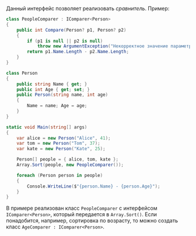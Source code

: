
Данный интерфейс позволяет реализовать *сравнитель*. Пример:

```cs
class PeopleComparer : IComparer<Person>
{
    public int Compare(Person? p1, Person? p2)
    {
        if (p1 is null || p2 is null)
            throw new ArgumentException("Некорректное значение параметра");
        return p1.Name.Length - p2.Name.Length;
    }
}

class Person
{
    public string Name { get; }
    public int Age { get; set; }
    public Person(string name, int age)
    {
        Name = name; Age = age;
    }
}

static void Main(string[] args)
{
    var alice = new Person("Alice", 41);
    var tom = new Person("Tom", 37);
    var kate = new Person("Kate", 25);

    Person[] people = { alice, tom, kate };
    Array.Sort(people, new PeopleComparer());

    foreach (Person person in people)
    {
        Console.WriteLine($"{person.Name} - {person.Age}");
    }
}
```

В примере реализован класс `PeopleComparer` с интерфейсом `IComparer<Person>`, который передается в `Array.Sort()`. Если понадобится, например, сортировка по возрасту, то можно создать класс `AgeComparer : IComparer<Person>`.